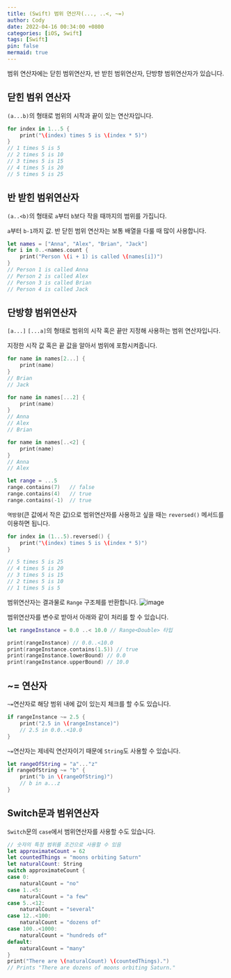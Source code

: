 ```yaml
---
title: (Swift) 범위 연산자(..., ..<, ~=)
author: Cody
date: 2022-04-16 00:34:00 +0800
categories: [iOS, Swift]
tags: [Swift]
pin: false
mermaid: true
---
```


범위 연산자에는 닫힌 범위연산자, 반 받힌 범위연산자, 단방향 범위연산자가 있습니다.

## 닫힌 범위 연산자

`(a...b)`의 형태로 범위의 시작과 끝이 있는 연산자입니다.

```swift
for index in 1...5 {
    print("\(index) times 5 is \(index * 5)")
}
// 1 times 5 is 5
// 2 times 5 is 10
// 3 times 5 is 15
// 4 times 5 is 20
// 5 times 5 is 25
```

## 반 받힌 범위연산자

`(a..<b)`의 형태로 `a`부터 `b`보다 작을 때까지의 범위를 가집니다.

`a`부터 `b-1`까지 값. 반 닫힌 범위 연산자는 보통 배열을 다룰 때 많이 사용합니다.

```swift
let names = ["Anna", "Alex", "Brian", "Jack"]
for i in 0..<names.count {
    print("Person \(i + 1) is called \(names[i])")
}
// Person 1 is called Anna
// Person 2 is called Alex
// Person 3 is called Brian
// Person 4 is called Jack
```

## 단방향 범위연산자

`[a...]` `[...a]`의 형태로 범위의 시작 혹은 끝만 지정해 사용하는 범위 연산자입니다.

지정한 시작 값 혹은 끝 값을 알아서 범위에 포함시켜줍니다.

```swift
for name in names[2...] {
    print(name)
}
// Brian
// Jack

for name in names[...2] {
    print(name)
}
// Anna
// Alex
// Brian

for name in names[..<2] {
    print(name)
}
// Anna
// Alex

let range = ...5
range.contains(7)   // false
range.contains(4)   // true
range.contains(-1)  // true
```

`역방향`(큰 값에서 작은 값)으로 범위연산자를 사용하고 싶을 때는 `reversed()` 메서드를 이용하면 됩니다.

```swift
for index in (1...5).reversed() {
    print("\(index) times 5 is \(index * 5)")
}

// 5 times 5 is 25
// 4 times 5 is 20
// 3 times 5 is 15
// 2 times 5 is 10
// 1 times 5 is 5
```

범위연산자는 결과물로 `Range` 구조체를 반환합니다.
![image](https://github.com/swiftycody/swiftycody.github.io/assets/9062513/924b3e82-d057-49a1-9024-ab4b2fb1d94f)

범위연산자를 변수로 받아서 아래와 같이 처리를 할 수 있습니다.

```swift
let rangeInstance = 0.0 ..< 10.0 // Range<Double> 타입

print(rangeInstance) // 0.0..<10.0
print(rangeInstance.contains(1.5)) // true
print(rangeInstance.lowerBound) // 0.0
print(rangeInstance.upperBound) // 10.0
```

## ~= 연산자

`~=`연산자로 해당 범위 내에 값이 있는지 체크를 할 수도 있습니다.

```swift
if rangeInstance ~= 2.5 {
    print("2.5 in \(rangeInstance)")
    // 2.5 in 0.0..<10.0
}
```

`~=`연산자는 제네릭 연산자이기 때문에 `String`도 사용할 수 있습니다.

```swift
let rangeOfString = "a"..."z"
if rangeOfString ~= "b" {
    print("b in \(rangeOfString)")
    // b in a...z
}
```

## Switch문과 범위연산자

`Switch`문의 `case`에서 범위연산자를 사용할 수도 있습니다.

```swift
// 숫자의 특정 범위를 조건으로 사용할 수 있음
let approximateCount = 62
let countedThings = "moons orbiting Saturn"
let naturalCount: String
switch approximateCount {
case 0:
    naturalCount = "no"
case 1..<5:
    naturalCount = "a few"
case 5..<12:
    naturalCount = "several"
case 12..<100:
    naturalCount = "dozens of"
case 100..<1000:
    naturalCount = "hundreds of"
default:
    naturalCount = "many"
}
print("There are \(naturalCount) \(countedThings).")
// Prints "There are dozens of moons orbiting Saturn."
```